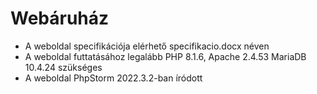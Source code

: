 # Webáruház

* A weboldal specifikációja elérhető specifikacio.docx néven
* A weboldal futtatásához legalább PHP 8.1.6, Apache 2.4.53 MariaDB 10.4.24 szükséges
* A weboldal PhpStorm 2022.3.2-ban íródott
